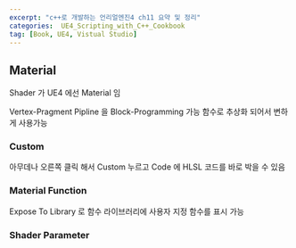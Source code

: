 ```yaml
---
excerpt: "c++로 개발하는 언리얼엔진4 ch11 요약 및 정리"
categories:  UE4_Scripting_with_C++_Cookbook
tag: [Book, UE4, Vistual Studio]
---
```


## Material

Shader 가 UE4 에선 Material 임

Vertex-Pragment Pipline 을 Block-Programming 가능 함수로 추상화 되어서 변하게 사용가능

### Custom

아무데나 오른쪽 클릭 해서  Custom 누르고 Code 에 HLSL 코드를 바로 박을 수 있음

### Material Function

Expose To Library 로 함수 라이브러리에 사용자 지정 함수를 표시 가능

### Shader Parameter

